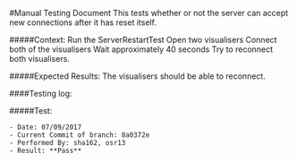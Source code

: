 #Manual Testing Document 
This tests whether or not the server can accept new connections after it has reset itself.

#####Context:
    Run the ServerRestartTest 
    Open two visualisers
    Connect both of the visualisers
    Wait approximately 40 seconds
    Try to reconnect both visualisers.
    
#####Expected Results:
    The visualisers should be able to reconnect.
    
    

####Testing log:

#####Test:
   
    - Date: 07/09/2017
    - Current Commit of branch: 8a0372e
    - Performed By: sha162, osr13
    - Result: **Pass**
       

    

    
